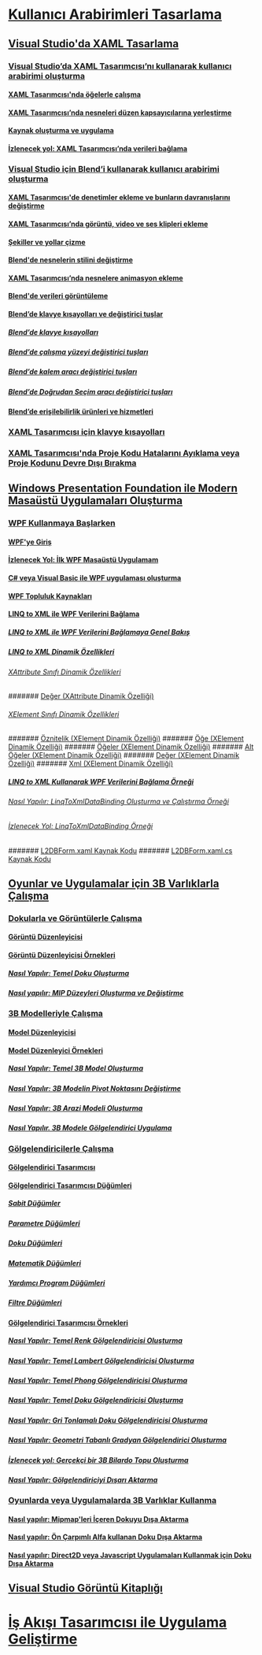 # [Kullanıcı Arabirimleri Tasarlama](designing-user-interfaces.md)
## [Visual Studio'da XAML Tasarlama](designing-xaml-in-visual-studio.md)
### [Visual Studio’da XAML Tasarımcısı’nı kullanarak kullanıcı arabirimi oluşturma](creating-a-ui-by-using-xaml-designer-in-visual-studio.md)
#### [XAML Tasarımcısı'nda öğelerle çalışma](working-with-elements-in-xaml-designer.md)
#### [XAML Tasarımcısı’nda nesneleri düzen kapsayıcılarına yerleştirme](organize-objects-into-layout-containers-in-xaml-designer.md)
#### [Kaynak oluşturma ve uygulama](how-to-create-and-apply-a-resource.md)
#### [İzlenecek yol: XAML Tasarımcısı’nda verileri bağlama](walkthrough-binding-to-data-in-xaml-designer.md)
### [Visual Studio için Blend’i kullanarak kullanıcı arabirimi oluşturma](creating-a-ui-by-using-blend-for-visual-studio.md)
#### [XAML Tasarımcısı'de denetimler ekleme ve bunların davranışlarını değiştirme](insert-controls-and-modify-their-behavior-in-xaml-designer.md)
#### [XAML Tasarımcısı’nda görüntü, video ve ses klipleri ekleme](insert-images-videos-and-audio-clips-in-xaml-designer.md)
#### [Şekiller ve yollar çizme](draw-shapes-and-paths.md)
#### [Blend'de nesnelerin stilini değiştirme](modify-the-style-of-objects-in-blend.md)
#### [XAML Tasarımcısı’nda nesnelere animasyon ekleme](animate-objects-in-xaml-designer.md)
#### [Blend'de verileri görüntüleme](display-data-in-blend.md)
#### [Blend’de klavye kısayolları ve değiştirici tuşlar](keyboard-shortcuts-and-modifier-keys-in-blend.md)
##### [Blend’de klavye kısayolları](keyboard-shortcuts-in-blend.md)
##### [Blend’de çalışma yüzeyi değiştirici tuşları](artboard-modifier-keys-in-blend.md)
##### [Blend’de kalem aracı değiştirici tuşları](pen-tool-modifier-keys-in-blend.md)
##### [Blend’de Doğrudan Seçim aracı değiştirici tuşları](direct-selection-tool-modifier-keys-in-blend.md)
#### [Blend’de erişilebilirlik ürünleri ve hizmetleri](accessibility-products-and-services-blend.md)
### [XAML Tasarımcısı için klavye kısayolları](keyboard-shortcuts-for-xaml-designer.md)
### [XAML Tasarımcısı'nda Proje Kodu Hatalarını Ayıklama veya Proje Kodunu Devre Dışı Bırakma](debugging-or-disabling-project-code-in-xaml-designer.md)
## [Windows Presentation Foundation ile Modern Masaüstü Uygulamaları Oluşturma](create-modern-desktop-applications-with-windows-presentation-foundation.md)
### [WPF Kullanmaya Başlarken](getting-started-with-wpf.md)
#### [WPF'ye Giriş](introduction-to-wpf.md)
#### [İzlenecek Yol: İlk WPF Masaüstü Uygulamam](walkthrough-my-first-wpf-desktop-application2.md)
#### [C# veya Visual Basic ile WPF uygulaması oluşturma](../ide/walkthrough-create-a-simple-application-with-visual-csharp-or-visual-basic.md)
#### [WPF Topluluk Kaynakları](wpf-community-resources.md)
#### [LINQ to XML ile WPF Verilerini Bağlama](wpf-data-binding-with-linq-to-xml.md)
##### [LINQ to XML ile WPF Verilerini Bağlamaya Genel Bakış](wpf-data-binding-with-linq-to-xml-overview.md)
##### [LINQ to XML Dinamik Özellikleri](linq-to-xml-dynamic-properties.md)
###### [XAttribute Sınıfı Dinamik Özellikleri](xattribute-class-dynamic-properties.md)
####### [Değer (XAttribute Dinamik Özelliği)](value-xattribute-dynamic-property.md)
###### [XElement Sınıfı Dinamik Özellikleri](xelement-class-dynamic-properties.md)
####### [Öznitelik (XElement Dinamik Özelliği)](attribute-xelement-dynamic-property.md)
####### [Öğe (XElement Dinamik Özelliği)](element-xelement-dynamic-property.md)
####### [Öğeler (XElement Dinamik Özelliği)](elements-xelement-dynamic-property.md)
####### [Alt Öğeler (XElement Dinamik Özelliği)](descendants-xelement-dynamic-property.md)
####### [Değer (XElement Dinamik Özelliği)](value-xelement-dynamic-property.md)
####### [Xml (XElement Dinamik Özelliği)](xml-xelement-dynamic-property.md)
##### [LINQ to XML Kullanarak WPF Verilerini Bağlama Örneği](wpf-data-binding-using-linq-to-xml-example.md)
###### [Nasıl Yapılır: LinqToXmlDataBinding Oluşturma ve Çalıştırma Örneği](how-to-build-and-run-the-linqtoxmldatabinding-example.md)
###### [İzlenecek Yol: LinqToXmlDataBinding Örneği](walkthrough-linqtoxmldatabinding-example.md)
####### [L2DBForm.xaml Kaynak Kodu](l2dbform-xaml-source-code.md)
####### [L2DBForm.xaml.cs Kaynak Kodu](l2dbform-xaml-cs-source-code.md)
## [Oyunlar ve Uygulamalar için 3B Varlıklarla Çalışma](working-with-3-d-assets-for-games-and-apps.md)
### [Dokularla ve Görüntülerle Çalışma](working-with-textures-and-images.md)
#### [Görüntü Düzenleyicisi](image-editor.md)
#### [Görüntü Düzenleyicisi Örnekleri](image-editor-examples.md)
##### [Nasıl Yapılır: Temel Doku Oluşturma](how-to-create-a-basic-texture.md)
##### [Nasıl yapılır: MIP Düzeyleri Oluşturma ve Değiştirme](how-to-create-and-modify-mip-levels.md)
### [3B Modelleriyle Çalışma](working-with-3-d-models.md)
#### [Model Düzenleyicisi](model-editor.md)
#### [Model Düzenleyici Örnekleri](model-editor-examples.md)
##### [Nasıl Yapılır: Temel 3B Model Oluşturma](how-to-create-a-basic-3-d-model.md)
##### [Nasıl Yapılır: 3B Modelin Pivot Noktasını Değiştirme](how-to-modify-the-pivot-point-of-a-3-d-model.md)
##### [Nasıl Yapılır: 3B Arazi Modeli Oluşturma](how-to-model-3-d-terrain.md)
##### [Nasıl Yapılır. 3B Modele Gölgelendirici Uygulama](how-to-apply-a-shader-to-a-3-d-model.md)
### [Gölgelendiricilerle Çalışma](working-with-shaders.md)
#### [Gölgelendirici Tasarımcısı](shader-designer.md)
#### [Gölgelendirici Tasarımcısı Düğümleri](shader-designer-nodes.md)
##### [Sabit Düğümler](constant-nodes.md)
##### [Parametre Düğümleri](parameter-nodes.md)
##### [Doku Düğümleri](texture-nodes.md)
##### [Matematik Düğümleri](math-nodes.md)
##### [Yardımcı Program Düğümleri](utility-nodes.md)
##### [Filtre Düğümleri](filter-nodes.md)
#### [Gölgelendirici Tasarımcısı Örnekleri](shader-designer-examples.md)
##### [Nasıl Yapılır: Temel Renk Gölgelendiricisi Oluşturma](how-to-create-a-basic-color-shader.md)
##### [Nasıl Yapılır: Temel Lambert Gölgelendiricisi Oluşturma](how-to-create-a-basic-lambert-shader.md)
##### [Nasıl Yapılır: Temel Phong Gölgelendiricisi Oluşturma](how-to-create-a-basic-phong-shader.md)
##### [Nasıl Yapılır: Temel Doku Gölgelendiricisi Oluşturma](how-to-create-a-basic-texture-shader.md)
##### [Nasıl Yapılır: Gri Tonlamalı Doku Gölgelendiricisi Oluşturma](how-to-create-a-grayscale-texture-shader.md)
##### [Nasıl Yapılır: Geometri Tabanlı Gradyan Gölgelendirici Oluşturma](how-to-create-a-geometry-based-gradient-shader.md)
##### [İzlenecek yol: Gerçekçi bir 3B Bilardo Topu Oluşturma](walkthrough-creating-a-realistic-3-d-billiard-ball.md)
##### [Nasıl Yapılır: Gölgelendiriciyi Dışarı Aktarma](how-to-export-a-shader.md)
### [Oyunlarda veya Uygulamalarda 3B Varlıklar Kullanma](using-3-d-assets-in-your-game-or-app.md)
#### [Nasıl yapılır: Mipmap'leri İçeren Dokuyu Dışa Aktarma](how-to-export-a-texture-that-contains-mipmaps.md)
#### [Nasıl yapılır: Ön Çarpımlı Alfa kullanan Doku Dışa Aktarma](how-to-export-a-texture-that-has-premultiplied-alpha.md)
#### [Nasıl yapılır: Direct2D veya Javascript Uygulamaları Kullanmak için Doku Dışa Aktarma](how-to-export-a-texture-for-use-with-direct2d-or-javascipt-apps.md)
## [Visual Studio Görüntü Kitaplığı](the-visual-studio-image-library.md)
# [İş Akışı Tasarımcısı ile Uygulama Geliştirme](../workflow-designer/developing-applications-with-the-workflow-designer.md)
